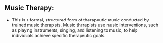 ## Music Therapy:
 - This is a formal, structured form of therapeutic music conducted by trained music therapists. Music therapists use music interventions, such as playing instruments, singing, and listening to music, to help
   individuals achieve specific therapeutic goals.
